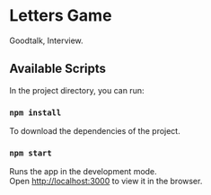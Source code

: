 # Letters Game

Goodtalk, Interview.

## Available Scripts

In the project directory, you can run:

### `npm install`

To download the dependencies of the project.

### `npm start`

Runs the app in the development mode.<br>
Open [http://localhost:3000](http://localhost:3000) to view it in the browser.
